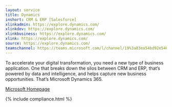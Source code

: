 ```yaml
---
layout: service
title: Dynamics
inshort: CRM & ERP [Salesforce]
xlinkadmin: https://explore.dynamics.com/
xlinkdev: https://explore.dynamics.com/
xlinkbusiness: https://explore.dynamics.com/
xlink: https://explore.dynamics.com/
source: https://explore.dynamics.com/
teamschannel: https://teams.microsoft.com/l/channel/19%3a83ea54bd92e54083a2ec576e7f219b4c%40thread.skype/Dynamics%2520365?groupId=6b95521a-cb9b-4b48-9e53-3c617946e139&tenantId=df96b8c9-51a1-40cf-b8b1-4514be8e9668
---
```


 To accelerate your digital transformation, you need a new type of business application. One that breaks down the silos between CRM and ERP, that’s powered by data and intelligence, and helps capture new business opportunities. That’s Microsoft Dynamics 365.

[Microsoft Homepage](https://dynamics.microsoft.com/en-us/)

{% include compliance.html %}